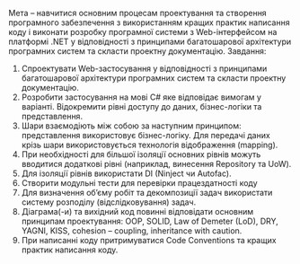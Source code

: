 Мета – навчитися основним процесам проектування та створення програмного забезпечення з використанням кращих практик написання коду 
і виконати розробку програмної системи з Web-інтерфейсом на платформі .NET у відповідності з принципами багатошарової 
архітектури програмних систем та скласти проектну документацію.
Завдання:
1. Спроектувати Web-застосування у відповідності з принципами багатошарової архітектури програмних систем та скласти проектну документацію.
2. Розробити застосування на мові С# яке відповідає вимогам у варіанті. Відокремити рівні доступу до даних, бізнес-логіки та представлення. 
3. Шари взаємодіють між собою за наступним принципом: представлення використовує бізнес-логіку. Для передачі даних крізь шари 
використовується технологія відображення  (mapping).  
4. При необхідності для більшої ізоляції основних рівнів можуть вводитися додаткові рівні (наприклад, винесення Repository та UoW). 
5. Для ізоляції рівнів використати DI (Ninject чи Autofac).  
6. Створити модульні тести для перевірки працездатності коду
7. Для визначення об’єму робіт та декомпозиції задач використати систему розподілу (відслідковування) задач. 
8. Діаграма(-и) та вихідний код повинні відповідати основним принципам проектування: OOP, SOLID, 
Law of Demeter (LoD), DRY, YAGNI, KISS, cohesion – coupling, inheritance with caution. 
9. При написанні коду притримуватися Code Conventions та кращих практик написання коду.
